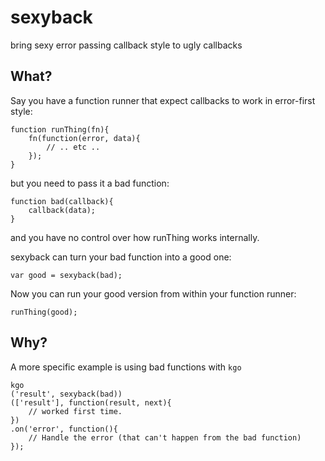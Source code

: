 # sexyback

bring sexy error passing callback style to ugly callbacks

## What?

Say you have a function runner that expect callbacks to work in error-first style:

```
function runThing(fn){
    fn(function(error, data){
        // .. etc ..
    });
}
```

but you need to pass it a bad function:

```
function bad(callback){
    callback(data);
}
```

and you have no control over how runThing works internally.

sexyback can turn your bad function into a good one:

```
var good = sexyback(bad);
```

Now you can run your good version from within your function runner:

```
runThing(good);
```

## Why?

A more specific example is using bad functions with `kgo`

```
kgo
('result', sexyback(bad))
(['result'], function(result, next){
    // worked first time.
})
.on('error', function(){
    // Handle the error (that can't happen from the bad function)
});
```
